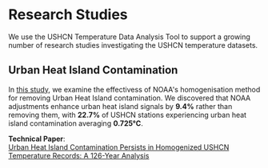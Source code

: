 # Research Studies

We use the USHCN Temperature Data Analysis Tool to support a growing number of research studies investigating the USHCN temperature datasets.

## Urban Heat Island Contamination

In [this study](uhi-contamination), we examine the effectivess of NOAA's homogenisation method for removing Urban Heat Island contamination. We discovered that NOAA adjustments enhance urban heat island signals by **9.4%** rather than removing them, with **22.7%** of USHCN stations experiencing urban heat island contamination averaging **0.725°C**.

**Technical Paper**:</br>
[Urban Heat Island Contamination Persists in Homogenized USHCN Temperature Records: A 126-Year Analysis](../papers/uhi-contamination/lyon-2025-ushcn-uhi-contamination.pdf)
